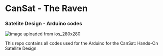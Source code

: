 # CanSat - The Raven
### Satelite Design - Arduino codes
![image uploaded from ios_280x280](https://user-images.githubusercontent.com/7142404/29188149-7a42359e-7e12-11e7-99b6-f333d9dabc5e.jpg)

This repo contains all codes used for the Arduino for the CanSat: Hands-On Satellite Design.

